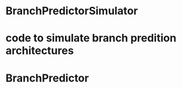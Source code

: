 BranchPredictorSimulator
========================

code to simulate branch predition architectures
=======
BranchPredictor
===============
